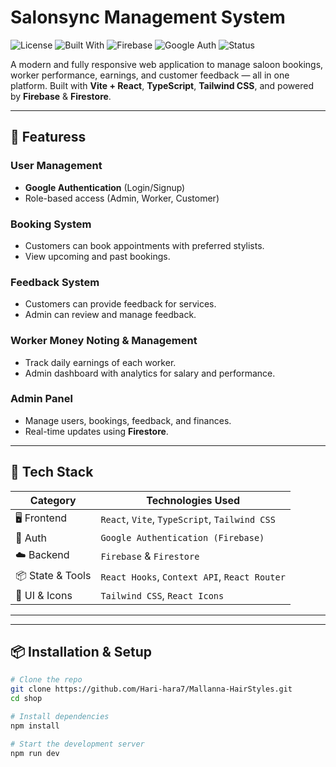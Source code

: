#  Salonsync Management System

![License](https://img.shields.io/badge/license-MIT-blue.svg)
![Built With](https://img.shields.io/badge/Built%20with-React%20%2B%20Vite%20%2B%20TypeScript-blue)
![Firebase](https://img.shields.io/badge/Firebase-Firestore-orange)
![Google Auth](https://img.shields.io/badge/Auth-Google%20Authentication-red)
![Status](https://img.shields.io/badge/status-Active-brightgreen)

A modern and fully responsive web application to manage saloon bookings, worker performance, earnings, and customer feedback — all in one platform. Built with **Vite + React**, **TypeScript**, **Tailwind CSS**, and powered by **Firebase** & **Firestore**.

---

## 🚀 Featuress

###  User Management
-  **Google Authentication** (Login/Signup)
-  Role-based access (Admin, Worker, Customer)

###  Booking System
-  Customers can book appointments with preferred stylists.
-  View upcoming and past bookings.

###  Feedback System
-  Customers can provide feedback for services.
-  Admin can review and manage feedback.

###  Worker Money Noting & Management
-  Track daily earnings of each worker.
-  Admin dashboard with analytics for salary and performance.

###  Admin Panel
-  Manage users, bookings, feedback, and finances.
-  Real-time updates using **Firestore**.

---

## 🧰 Tech Stack

| Category         | Technologies Used                                     |
|------------------|--------------------------------------------------------|
| 🖥 Frontend       | `React`, `Vite`, `TypeScript`, `Tailwind CSS`         |
| 🔐 Auth           | `Google Authentication (Firebase)`                   |
| ☁️ Backend        | `Firebase` & `Firestore`                              |
| 📦 State & Tools  | `React Hooks`, `Context API`, `React Router`         |
| 🎨 UI & Icons     | `Tailwind CSS`, `React Icons`                         |

---


---

## 📦 Installation & Setup

```bash
# Clone the repo
git clone https://github.com/Hari-hara7/Mallanna-HairStyles.git
cd shop

# Install dependencies
npm install

# Start the development server
npm run dev
